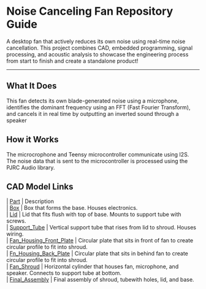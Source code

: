 # Noise Canceling Fan Repository Guide

A desktop fan that actively reduces its own noise using real-time noise cancellation. This project combines CAD, embedded programming, signal processing, and acoustic analysis to showcase the engineering process from start to finish and create a standalone product! 

---

## What It Does
This fan detects its own blade-generated noise using a microphone, identifies the dominant frequency using an FFT (Fast Fourier Transform), and cancels it in real time by outputting an inverted sound through a speaker
   
## How it Works  
The microcrophone and Teensy microcontroller communicate using I2S. The noise data that is sent to the microcontroller is processed using the PJRC Audio library. 




## CAD Model Links
| [Part](link)                                                      |   Description  
| [Box](CAD/Project_CAD/box.SLDPRT)                                 |   Box that forms the base. Houses electronics.   
| [Lid](CAD/Project_CAD/lid.SLDPRT)                                 |   Lid that fits flush with top of base. Mounts to support tube with screws.  
| [Support_Tube](CAD/Project_CAD/tube.SLDPRT)                       |   Vertical support tube that rises from lid to shroud. Houses wiring.   
| [Fan_Housing_Front_Plate](CAD/Project_CAD/Fan_Front_Plate.SLDPRT) |   Circular plate that sits in front of fan to create circular profile to fit into shroud.   
| [Fn_Housing_Back_Plate](CAD/Project_CAD/Fan_Back_Plate.SLDPRT)    |   Circular plate that sits in behind fan to create circular profile to fit into shroud.   
| [Fan_Shroud](CAD/Project_CAD/Shroud.SLDPRT)                       |   Horizontal cylinder that houses fan, microphone, and speaker. Connects to support tube at bottom.      
| [Final_Assembly](CAD/Project_CAD/Final_Assembly.SLDPRT) |   Final assembly of shroud, tubewith holes, lid, and base.
